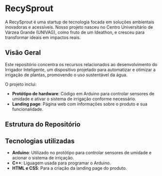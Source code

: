 # **RecySprout**
  A RecySprout é uma startup de tecnologia focada em soluções ambientais inovadoras e acessíveis. Nosso projeto nasceu no Centro Universitário de Várzea Grande (UNIVAG), como fruto de um Ideathon, e cresceu para transformar ideais em impactos reais.

## **Visão Geral**
  Este repositório concentra os recursos relacionados ao desenvolvimento do Irrigador Inteligente, um dispositivo projetado para automatizar e otimizar a irrigação de plantas, promovendo o uso sustentável da água.

O projeto inclui:

- **Protótipo de hardware**: Código em Arduino para controlar sensores de umidade e ativar o sistema de irrigação conforme necessário.
- **Landing page**: Página web com informações sobre o produto e sua funcionalidade.

## **Estrutura do Repositório**

## **Tecnologias utilizadas**
- **Arduino**: Utilizado no protótipo para controlar sensores de umidade e acionar o sistema de irriçação.
- **C++**: Liguagem usada para programar o Arduino.
- **HTML e CSS**: Para a criação da landing page do produto.
